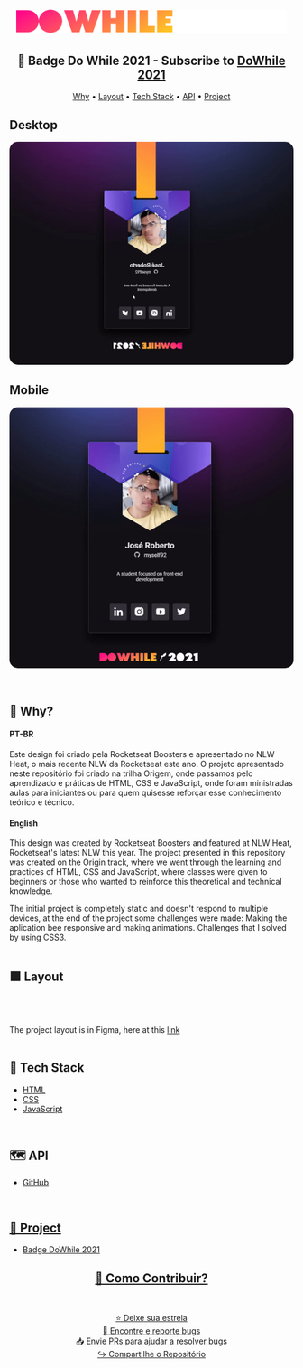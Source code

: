 <h1 align="center">
  <img src="./public/logo-do-while.svg" width="480px">
</h1>

<h2 align="center">🚀 Badge Do While 2021 - Subscribe to <a href="https://dowhile.io/inscricao">DoWhile 2021</a></h2>

<p align="center">
  <a href="#why">Why</a> •
  <a href="#layout">Layout</a> •
  <a href="#tech-stack">Tech Stack</a> • 
  <a href="#api">API</a> • 
  <a href="#project">Project</a> 
</p>

<h2 id="Desktop resposive">Desktop</h2>
<p align="center">
  <img 
    src="./public/card-dowhile-gif.gif"
    width="600px" height:"470"
    style="display: inline; border-radius: 15px; border: "
  />
  
  <br>
  
</p>
<h2 id="Mobile resposive">Mobile</h2>
<p align="center">
  <img 
    src="./public/card-dowhile-mob.gif.gif" 
    width="600px"
    style="display: inline; border-radius: 15px; border: "
  />
</p>

<br />

<h2 id="why">🤔 Why?</h2>

<h4>PT-BR</h4>
Este design foi criado pela Rocketseat Boosters e apresentado no NLW Heat, o mais recente NLW da Rocketseat este ano. O projeto apresentado neste repositório foi criado na trilha Origem, onde passamos pelo aprendizado e práticas de HTML, CSS e JavaScript, onde foram ministradas aulas para iniciantes ou para quem quisesse reforçar esse conhecimento teórico e técnico.


<h4>English</h4>
This design was created by Rocketseat Boosters and featured at NLW Heat, Rocketseat's latest NLW this year. The project presented in this repository was created on the Origin track, where we went through the learning and practices of HTML, CSS and JavaScript, where classes were given to beginners or those who wanted to reinforce this theoretical and technical knowledge.

The initial project is completely static and doesn't respond to multiple devices, at the end of the project some challenges were made: Making the aplication bee responsive and making animations. Challenges that I solved by using CSS3. <br> <br>

<h2 id="layout">🟩 Layout</h2> <br><br>

The project layout is in Figma, here at this <a href="https://www.figma.com/file/bVPY9Y6300VXwMf522hnCt/%5BNLW-Heat---Mission%3A-Origin%5D-DoWhile2021-(Community)">link</a>
<br><br>

<h2 id="tech-stack">🚀 Tech Stack</h2>
<ul>
  <li><a href="https://developer.mozilla.org/en-US/docs/Web/HTML">HTML</a></li>
  <li><a href="https://developer.mozilla.org/en-US/docs/Web/CSS">CSS</a></li>
  <li><a href="https://developer.mozilla.org/en-US/docs/Web/JavaScript/Reference">JavaScript</a></li>
</ul> <br>



<h2 id="api">🗺️ API</h2>
<ul>
 <li><a href="https://api.github.com/">GitHub</li>
 
</ul>  <br> 

<h2 id="project">🔨 Project</h2>
<ul>
 <li><a href="https://roberto-devL.github.io/Badge-doWhile2021/">Badge DoWhile 2021</li>
</ul>

<h2 align="center">🤝 Como Contribuir?</h2>
<br>
<p align="center">
⭐️ Deixe sua estrela<br>
🐛 Encontre e reporte bugs<br>
📥 Envie PRs para ajudar a resolver bugs<br>
↪️ Compartilhe o Repositório
</p>

